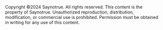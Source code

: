 Copyright ©2024 Saynotrue. All rights reserved.
This content is the property of Saynotrue. Unauthorized reproduction, distribution, modification, or commercial use is prohibited. Permission must be obtained in writing for any use of this content.
